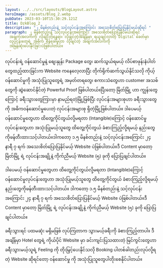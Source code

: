 ```yaml
---
layout: ../../src/layouts/BlogLayout.astro
heroImage: /assets/Blog_2.webp
pubDate: 2023-03-10T15:30:29.121Z
title: DzkBlog_2
description: "၂ မိနစ်တည်းနဲ့ သင့်လုပ်ငန်းအကြောင်း အသေးစိတ်ပြောပြနိုင်မယ်ဆိုရင် "
paragraph: ၂ မိနစ်တည်းနဲ့ သင့်လုပ်ငန်းအကြောင်း အသေးစိတ်ပြောပြနိုင်မယ်ဆိုရင်
  အချက်အလက်ကို လိုချင်တဲ့နေရာ၊ လိုချင်တဲ့အချိန်မှာ ရယူချင်လာတဲ့ Digital ခေတ်မှာ
  လုပ်ငန်းတွေရဲ့ အဓိက စိန်ခေါ်မှုဟာ လိုချင်တဲ့ အချက်အလက်ကို
  အမြန်ဆုံးပေးနိုင်ခြင်းပဲဖြစ်ပါတယ်။
---
```

<!--StartFragment-->

လုပ်ငန်းရဲ့ ဝန်ဆောင်မှုနဲ့ စျေးနှုန်း Package တွေ၊ ဆက်သွယ်ရမယ့် လိပ်စာဖုန်းနံပါတ်တွေထည့်ထားခြင်းက Website ကနေလေ့လာပြီး တိုက်ရိုက်ဆက်သွယ်နိုင်သလို ကိုယ့်ဝန်ဆောင်မှုကို အသုံးပြုသူတွေရဲ့ အမှတ်တရတွေ၊ စကားသံတွေဟာ customer အသစ်တွေကို ဆွဲဆောင်နိုင်တဲ့ Powerful Proof ဖြစ်ပါတယ်။ပြီးတော့ မြိတ်မြို့ ဟာ ကျွန်းတွေကြောင့် ခရီးသွားတွေကြားမှာ နာမည်ရတဲ့မြို့ဖြစ်ပြီး လုပ်ငန်းအများစုဟာ ခရီးသွားတွေကို အဓိကဝန်ဆောင်မှုပေးတဲ့ လုပ်ငန်းအများစု ရှိတဲ့မြို့ဖြစ်ပါတယ်။ ဒါပေမယ့် ဝန်ဆောင်မှုတွေဟာ ထိတွေ့ကိုင်တွယ်လို့မရတာ (Intangible)ကြောင့် ဝန်ဆောင်မှုလုပ်ငန်းတွေဟာ အသုံးပြုမယ့်သူတွေ ထိတွေ့ကိုင်တွယ် ခံစားကြည့်လို့ရမယ့် နည်းတွေကိုဖန်တီးထားသင့်ပါတယ်။ဒါကတော့ ၁.၅ မိနစ်တည်းနဲ့ သင့်လုပ်ငန်းအကြောင်း ၂၄ နာရီ ၇ ရက် အသေးစိတ်ပြောပြနိုင်မယ့် Website ပဲဖြစ်ပါတယ်။ဒီ Content မှာတော့ မြိတ်မြို့ ရဲ့ လုပ်ငန်းအချို့နဲ့ ကိုက်ညီမယ့် Website (၅) ခုကို ပြောပြချင်ပါတယ်။

ဒါပေမယ့် ဝန်ဆောင်မှုတွေဟာ ထိတွေ့ကိုင်တွယ်လို့မရတာ (Intangible)ကြောင့် ဝန်ဆောင်မှုလုပ်ငန်းတွေဟာ အသုံးပြုမယ့်သူတွေ ထိတွေ့ကိုင်တွယ် ခံစားကြည့်လို့ရမယ့် နည်းတွေကိုဖန်တီးထားသင့်ပါတယ်။ ဒါကတော့ ၁.၅ မိနစ်တည်းနဲ့ သင့်လုပ်ငန်းအကြောင်း ၂၄ နာရီ ၇ ရက် အသေးစိတ်ပြောပြနိုင်မယ့် Website ပဲဖြစ်ပါတယ်။ဒီ Content မှာတော့ မြိတ်မြို့ ရဲ့ လုပ်ငန်းအချို့နဲ့ ကိုက်ညီမယ့် Website (၅) ခုကို ပြောပြချင်ပါတယ်။

ခရီးသွားရင် ပထမဆုံး မရှိမဖြစ် လုပ်ကြတာက သွားမယ့်ခရီးကို ခံစားကြည့်တာပါ။ ဒီအချိန်မှာ Hotel တွေရဲ့ ကိုယ်ပိုင် Website မှာ ခင်းကျင်းပြသထားတဲ့ မြင်ကွင်းတွေဟာ ခရီးသွားမယ့်သူရဲ့ Feeling ကို တိုးမြှင့်ပေးနိုင်သလို Booking ပါတစ်ခါတည်းလုပ်လို့ရတဲ့ Website ဆိုရင်တော့ ဝန်ဆောင်မှု ကို အသုံးပြုသူတွေပါတိုးစေနိုင်ပါတယ်။

<!--EndFragment-->